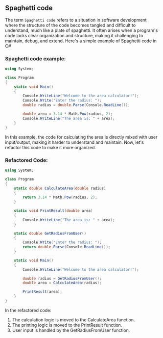 ## Spaghetti code
The term `Spaghetti code` refers to a situation in software development where the structure of the code becomes tangled and difficult to understand, much like a plate of spaghetti. It often arises when a program's code lacks clear organization and structure, making it challenging to maintain, debug, and extend.
Here's a simple example of Spaghetti code in C#
### Spaghetti code example:
```csharp
using System;

class Program
{
    static void Main()
    {
        Console.WriteLine("Welcome to the area calculator!");
        Console.Write("Enter the radius: ");
        double radius = double.Parse(Console.ReadLine());

        double area = 3.14 * Math.Pow(radius, 2);
        Console.WriteLine("The area is: " + area);
    }
}
```
In this example, the code for calculating the area is directly mixed with user input/output, making it harder to understand and maintain.
Now, let's refactor this code to make it more organized.
### Refactored Code:
```csharp
using System;

class Program
{
    static double CalculateArea(double radius)
    {
        return 3.14 * Math.Pow(radius, 2);
    }

    static void PrintResult(double area)
    {
        Console.WriteLine("The area is: " + area);
    }

    static double GetRadiusFromUser()
    {
        Console.Write("Enter the radius: ");
        return double.Parse(Console.ReadLine());
    }

    static void Main()
    {
        Console.WriteLine("Welcome to the area calculator!");

        double radius = GetRadiusFromUser();
        double area = CalculateArea(radius);

        PrintResult(area);
    }
}

```
In the refactored code:

1. The calculation logic is moved to the CalculateArea function.
2. The printing logic is moved to the PrintResult function.
3. User input is handled by the GetRadiusFromUser function.
